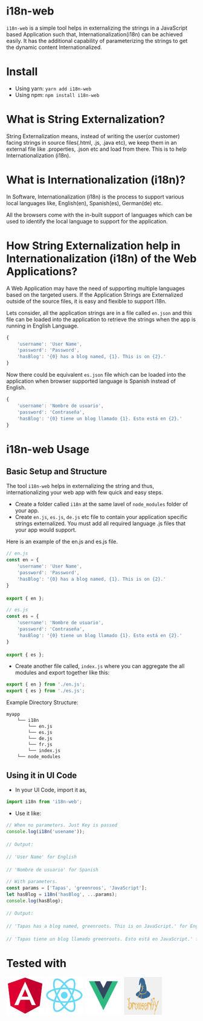 # i18n-web

`i18n-web` is a simple tool helps in externalizing the strings in a JavaScript based Application such that, Internationalization(i18n) can be achieved easily. It has the additional capability of parameterizing the strings to get the dynamic content Internationalized.

# Install

- Using yarn: `yarn add i18n-web`
- Using npm: `npm install i18n-web`

# What is String Externalization?
String Externalization means, instead of writing the user(or customer) facing strings in source files(.html, .js, .java etc), we keep them in an external file like .properties, .json etc and load from there. This is to help Internationalization (i18n).

# What is Internationalization (i18n)?
In Software, Internationalization (i18n) is the process to support various local languages like, English(en), Spanish(es), German(de) etc. 

All the browsers come with the in-built support of languages which can be used to identify the local language to support for the application.

# How String Externalization help in Internationalization (i18n) of the Web Applications?
A Web Application may have the need of supporting multiple languages based on the targeted users. If the Application Strings are Externalized outside of the source files, it is easy and flexible to support i18n.

Lets consider, all the application strings are in a file called `en.json` and this file can be loaded into the application to retrieve the strings when the app is running in English Language.

```js
{
    'username': 'User Name',
    'password': 'Password',
    'hasBlog': '{0} has a blog named, {1}. This is on {2}.'
}
```

Now there could be equivalent `es.json` file which can be loaded into the application when browser supported language is Spanish instead of English.

```js
{
    'username': 'Nombre de usuario',
    'password': 'Contraseña',
    'hasBlog': '{0} tiene un blog llamado {1}. Esto está en {2}.'
}
```

# i18n-web Usage

## Basic Setup and Structure

The tool `i18n-web` helps in externalizing the string and thus, internationalizing your web app with few quick and easy steps.

- Create a folder called `i18n` at the same lavel of `node_modules` folder of your app.
- Create `en.js`, `es.js`, `de.js` etc file to contain your application specific strings externalized. You must add all required language .js files that your app would support.

Here is an example of the en.js and es.js file.

```js
// en.js
const en = {
    'username': 'User Name',
    'password': 'Password',
    'hasBlog': '{0} has a blog named, {1}. This is on {2}.'
}

export { en };
```

```js
// es.js
const es = {
    'username': 'Nombre de usuario',
    'password': 'Contraseña',
    'hasBlog': '{0} tiene un blog llamado {1}. Esto está en {2}.'
}

export { es };
```

- Create another file called, `index.js` where you can aggregate the all modules and export together like this:

```js
export { en } from './en.js';
export { es } from './es.js';
```

Example Directory Structure:

```
myapp                         
    └── i18n
        └── en.js
        └── es.js
        └── de.js
        └── fr.js
        └── index.js                
    └── node_modules                    
```

## Using it in UI Code

- In your UI Code, import it as,

```js
import i18n from 'i18n-web';
```

- Use it like:

```js
// When no parameters. Just Key is passed
console.log(i18n('usename'));

// Output: 

// 'User Name' for English 

// 'Nombre de usuario' for Spanish 

```

```js
// With parameters.
const params = ['Tapas', 'greenroos', 'JavaScript'];
let hasBlog = i18n('hasBlog', ...params);
console.log(hasBlog);

// Output: 

// 'Tapas has a blog named, greenroots. This is on JavaScript.' for English and 

// 'Tapas tiene un blog llamado greenroots. Esto está en JavaScript.' for Spanish 
```

# Tested with

[<img src="static/angular.png" width="100px" height="100px">](https://angular.io/)
[<img src="static/react.png" width="100px" height="100px">](https://reactjs.org/)
[<img src="static/vue.png" width="100px" height="100px">](https://vuejs.org/)
[<img src="static/browserify.png" width="100px" height="100px">](http://browserify.org/)


